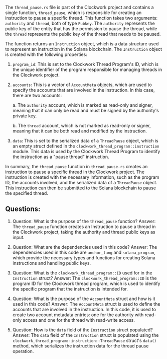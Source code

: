The `thread_pause.rs` file is part of the Clockwork project and contains a single function, `thread_pause`, which is responsible for creating an instruction to pause a specific thread. This function takes two arguments: `authority` and `thread`, both of type `Pubkey`. The `authority` represents the public key of the entity that has the permission to pause the thread, while the `thread` represents the public key of the thread that needs to be paused.

The function returns an `Instruction` object, which is a data structure used to represent an instruction in the Solana blockchain. The `Instruction` object is created with the following properties:

1. `program_id`: This is set to the Clockwork Thread Program's ID, which is the unique identifier of the program responsible for managing threads in the Clockwork project.

2. `accounts`: This is a vector of `AccountMeta` objects, which are used to specify the accounts that are involved in the instruction. In this case, there are two accounts:

   a. The `authority` account, which is marked as read-only and signer, meaning that it can only be read and must be signed by the authority's private key.

   b. The `thread` account, which is not marked as read-only or signer, meaning that it can be both read and modified by the instruction.

3. `data`: This is set to the serialized data of a `ThreadPause` object, which is an empty struct defined in the `clockwork_thread_program::instruction` module. This data is used by the Clockwork Thread Program to identify the instruction as a "pause thread" instruction.

In summary, the `thread_pause` function in `thread_pause.rs` creates an instruction to pause a specific thread in the Clockwork project. The instruction is created with the necessary information, such as the program ID, the accounts involved, and the serialized data of a `ThreadPause` object. This instruction can then be submitted to the Solana blockchain to pause the specified thread.

## Questions:

1. Question: What is the purpose of the `thread_pause` function?
   Answer: The `thread_pause` function creates an Instruction to pause a thread in the Clockwork project, taking the authority and thread public keys as input.

2. Question: What are the dependencies used in this code?
   Answer: The dependencies used in this code are `anchor_lang` and `solana_program`, which provide the necessary types and functions for creating Solana instructions and handling public keys.

3. Question: What is the `clockwork_thread_program::ID` used for in the `Instruction` struct?
   Answer: The `clockwork_thread_program::ID` is the program ID for the Clockwork thread program, which is used to identify the specific program that the instruction is intended for.

4. Question: What is the purpose of the `AccountMeta` struct and how is it used in this code?
   Answer: The `AccountMeta` struct is used to define the accounts that are involved in the instruction. In this code, it is used to create two account metadata entries: one for the authority with read-only access and one for the thread with read-write access.

5. Question: How is the `data` field of the `Instruction` struct populated?
   Answer: The `data` field of the `Instruction` struct is populated using the `clockwork_thread_program::instruction::ThreadPause` struct's `data()` method, which serializes the instruction data for the thread pause operation.
